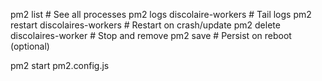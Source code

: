 pm2 list # See all processes
pm2 logs discolaire-workers # Tail logs
pm2 restart discolaires-workers # Restart on crash/update
pm2 delete discolaires-worker # Stop and remove
pm2 save # Persist on reboot (optional)

pm2 start pm2.config.js
